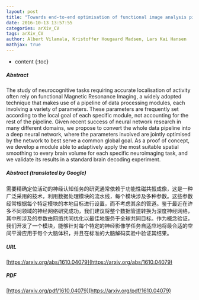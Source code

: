 ```yaml
---
layout: post
title: "Towards end-to-end optimisation of functional image analysis pipelines"
date: 2016-10-13 13:57:55
categories: arXiv_CV
tags: arXiv_CV
author: Albert Vilamala, Kristoffer Hougaard Madsen, Lars Kai Hansen
mathjax: true
---
```


* content
{:toc}

##### Abstract
The study of neurocognitive tasks requiring accurate localisation of activity often rely on functional Magnetic Resonance Imaging, a widely adopted technique that makes use of a pipeline of data processing modules, each involving a variety of parameters. These parameters are frequently set according to the local goal of each specific module, not accounting for the rest of the pipeline. Given recent success of neural network research in many different domains, we propose to convert the whole data pipeline into a deep neural network, where the parameters involved are jointly optimised by the network to best serve a common global goal. As a proof of concept, we develop a module able to adaptively apply the most suitable spatial smoothing to every brain volume for each specific neuroimaging task, and we validate its results in a standard brain decoding experiment.

##### Abstract (translated by Google)
需要精确定位活动的神经认知任务的研究通常依赖于功能性磁共振成像，这是一种广泛采用的技术，利用数据处理模块的流水线，每个模块涉及多种参数。这些参数经常根据每个特定模块的本地目标进行设置，而不考虑其余的管道。鉴于最近在许多不同领域的神经网络研究成功，我们建议将整个数据管道转换为深度神经网络，其中所涉及的参数由网络共同优化以最佳地服务于全球共同目标。作为概念验证，我们开发了一个模块，能够针对每个特定的神经影像学任务自适应地将最合适的空间平滑应用于每个大脑体积，并且在标准的大脑解码实验中验证其结果。

##### URL
[https://arxiv.org/abs/1610.04079](https://arxiv.org/abs/1610.04079)

##### PDF
[https://arxiv.org/pdf/1610.04079](https://arxiv.org/pdf/1610.04079)


